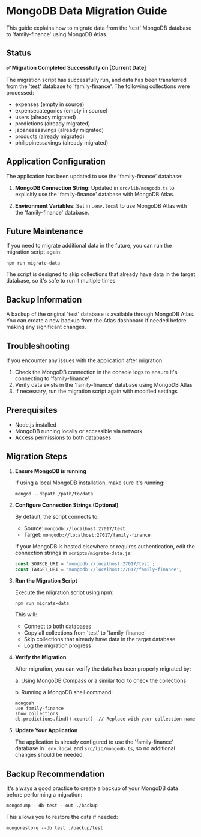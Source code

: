 # MongoDB Data Migration Guide

This guide explains how to migrate data from the 'test' MongoDB database to 'family-finance' using MongoDB Atlas.

## Status

**✅ Migration Completed Successfully on [Current Date]**

The migration script has successfully run, and data has been transferred from the 'test' database to 'family-finance'. The following collections were processed:

- expenses (empty in source)
- expensecategories (empty in source)
- users (already migrated)
- predictions (already migrated)
- japanesesavings (already migrated)
- products (already migrated)
- philippinessavings (already migrated)

## Application Configuration

The application has been updated to use the 'family-finance' database:

1. **MongoDB Connection String**: Updated in `src/lib/mongodb.ts` to explicitly use the 'family-finance' database with MongoDB Atlas.

2. **Environment Variables**: Set in `.env.local` to use MongoDB Atlas with the 'family-finance' database.

## Future Maintenance

If you need to migrate additional data in the future, you can run the migration script again:

```
npm run migrate-data
```

The script is designed to skip collections that already have data in the target database, so it's safe to run it multiple times.

## Backup Information

A backup of the original 'test' database is available through MongoDB Atlas. You can create a new backup from the Atlas dashboard if needed before making any significant changes.

## Troubleshooting

If you encounter any issues with the application after migration:

1. Check the MongoDB connection in the console logs to ensure it's connecting to 'family-finance'
2. Verify data exists in the 'family-finance' database using MongoDB Atlas
3. If necessary, run the migration script again with modified settings

## Prerequisites

- Node.js installed
- MongoDB running locally or accessible via network
- Access permissions to both databases

## Migration Steps

1. **Ensure MongoDB is running**

   If using a local MongoDB installation, make sure it's running:
   ```
   mongod --dbpath /path/to/data
   ```

2. **Configure Connection Strings (Optional)**

   By default, the script connects to:
   - Source: `mongodb://localhost:27017/test`
   - Target: `mongodb://localhost:27017/family-finance`

   If your MongoDB is hosted elsewhere or requires authentication, edit the connection strings in `scripts/migrate-data.js`:
   ```js
   const SOURCE_URI = 'mongodb://localhost:27017/test';
   const TARGET_URI = 'mongodb://localhost:27017/family-finance';
   ```

3. **Run the Migration Script**

   Execute the migration script using npm:
   ```
   npm run migrate-data
   ```

   This will:
   - Connect to both databases
   - Copy all collections from 'test' to 'family-finance'
   - Skip collections that already have data in the target database
   - Log the migration progress

4. **Verify the Migration**

   After migration, you can verify the data has been properly migrated by:
   
   a. Using MongoDB Compass or a similar tool to check the collections
   
   b. Running a MongoDB shell command:
   ```
   mongosh
   use family-finance
   show collections
   db.predictions.find().count()  // Replace with your collection name
   ```

5. **Update Your Application**

   The application is already configured to use the 'family-finance' database in `.env.local` and `src/lib/mongodb.ts`, so no additional changes should be needed.

## Backup Recommendation

It's always a good practice to create a backup of your MongoDB data before performing a migration:

```
mongodump --db test --out ./backup
```

This allows you to restore the data if needed:

```
mongorestore --db test ./backup/test
``` 